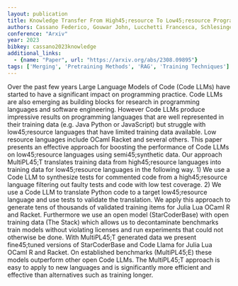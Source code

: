 ```yaml
---
layout: publication
title: Knowledge Transfer From High45;resource To Low45;resource Programming Languages For Code Llms
authors: Cassano Federico, Gouwar John, Lucchetti Francesca, Schlesinger Claire, Freeman Anders, Anderson Carolyn Jane, Feldman Molly Q, Greenberg Michael, Jangda Abhinav, Guha Arjun
conference: "Arxiv"
year: 2023
bibkey: cassano2023knowledge
additional_links:
  - {name: "Paper", url: "https://arxiv.org/abs/2308.09895"}
tags: ['Merging', 'Pretraining Methods', 'RAG', 'Training Techniques']
---
```

Over the past few years Large Language Models of Code (Code LLMs) have started to have a significant impact on programming practice. Code LLMs are also emerging as building blocks for research in programming languages and software engineering. However Code LLMs produce impressive results on programming languages that are well represented in their training data (e.g. Java Python or JavaScript) but struggle with low45;resource languages that have limited training data available. Low resource languages include OCaml Racket and several others. This paper presents an effective approach for boosting the performance of Code LLMs on low45;resource languages using semi45;synthetic data. Our approach MultiPL45;T translates training data from high45;resource languages into training data for low45;resource languages in the following way. 1) We use a Code LLM to synthesize tests for commented code from a high45;resource language filtering out faulty tests and code with low test coverage. 2) We use a Code LLM to translate Python code to a target low45;resource language and use tests to validate the translation. We apply this approach to generate tens of thousands of validated training items for Julia Lua OCaml R and Racket. Furthermore we use an open model (StarCoderBase) with open training data (The Stack) which allows us to decontaminate benchmarks train models without violating licenses and run experiments that could not otherwise be done. With MultiPL45;T generated data we present fine45;tuned versions of StarCoderBase and Code Llama for Julia Lua OCaml R and Racket. On established benchmarks (MultiPL45;E) these models outperform other open Code LLMs. The MultiPL45;T approach is easy to apply to new languages and is significantly more efficient and effective than alternatives such as training longer.
